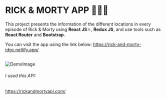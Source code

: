 # RICK & MORTY APP 🧑‍🔬👦

This project presents the information of the different locations in every episode of Rick & Morty using **React JS**⚛️, **Redux JS**, and use tools such as **React Router** and **Bootstrap**.

You can visit the app using the link below:
https://rick-and-morty-jdgc.netlify.app/
##

![DemoImage](https://i.ibb.co/BV68yjH/Captura-desde-2022-08-19-07-19-26.png)

###### I used this API:
https://rickandmortyapi.com/
